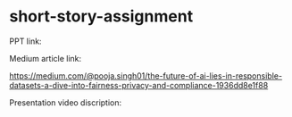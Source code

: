 # short-story-assignment

PPT link:


Medium article link:   

https://medium.com/@pooja.singh01/the-future-of-ai-lies-in-responsible-datasets-a-dive-into-fairness-privacy-and-compliance-1936dd8e1f88


Presentation video discription:


